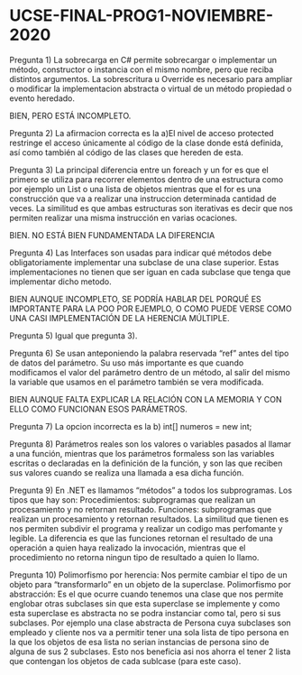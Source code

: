 # UCSE-FINAL-PROG1-NOVIEMBRE-2020
Pregunta 1)
La sobrecarga en C# permite sobrecargar o implementar un método, constructor o instancia con el mismo nombre, pero que reciba distintos argumentos.
La sobrescritura u Override es necesario para ampliar o modificar la implementacion abstracta o virtual de un método  propiedad o evento heredado.

BIEN, PERO ESTÁ INCOMPLETO.

Pregunta 2) La afirmacion correcta es la a)El nivel de acceso protected restringe el acceso únicamente al código de la clase donde está definida, así como también al código de las clases que hereden de esta.

Pregunta 3) La principal diferencia entre un foreach y un for es que el primero se utiliza para recorrer elementos dentro de una estructura como por ejemplo un List<String> o una lista de objetos mientras que el for es una construcción que va a  realizar una instruccion determinada cantidad de veces.
La similitud es que ambas estructuras son iterativas es decir que nos permiten realizar una misma instrucción en varias ocaciones.

BIEN. NO ESTÁ BIEN FUNDAMENTADA LA DIFERENCIA

Pregunta 4) Las Interfaces son usadas para indicar qué métodos debe obligatoriamente implementar una subclase de una clase superior. Estas implementaciones no tienen que ser iguan en cada subclase que tenga que implementar dicho metodo.


BIEN AUNQUE INCOMPLETO, SE PODRÍA HABLAR DEL PORQUÉ ES IMPORTANTE PARA LA POO POR EJEMPLO, O COMO PUEDE VERSE COMO UNA CASI IMPLEMENTACIÓN DE LA HERENCIA MÚLTIPLE.


Pregunta 5) Igual que pregunta 3).

Pregunta 6) Se usan anteponiendo la palabra reservada “ref” antes del tipo de datos del parámetro.
Su uso más importante es que cuando modificamos el valor del parámetro dentro de un método, al salir del mismo la variable que usamos en el parámetro también se vera modificada.

BIEN AUNQUE FALTA EXPLICAR LA RELACIÓN CON LA MEMORIA Y CON ELLO COMO FUNCIONAN ESOS PARÁMETROS.

Pregunta 7) La opcion incorrecta es la b) int[] numeros = new int[](1,2,3);

Pregunta 8) Parámetros reales son los valores o variables pasados ​​al llamar a una función, mientras que los parámetros formaless son las variables escritas o declaradas en la definición de la función, y son las que reciben sus valores cuando se realiza una llamada a esa dicha función.

Pregunta 9) En .NET es llamamos “métodos” a todos los subprogramas. Los tipos que hay son:
Procedimientos: subprogramas que realizan un procesamiento y no retornan resultado.
Funciones: subprogramas que realizan un procesamiento y retornan resultados.
La similitud que tienen es nos permiten subdivir el programa y realizar un codigo mas perfomante y legible.
La diferencia es que las funciones retornan el resultado de una operación a quien haya realizado la invocación, mientras que el procedimiento no retorna ningun tipo de resultado a quien lo llamo.

Pregunta 10) Polimorfismo por herencia: Nos permite cambiar el tipo de un objeto para “transformarlo” en un objeto de la superclase.
Polimorfismo por abstracción: Es el que ocurre cuando tenemos una clase que nos permite englobar otras subclases sin que esta superclase se implemente y como esta superclase es abstracta no se podra instanciar como tal, pero si sus subclases. Por ejemplo una clase abstracta de Persona cuya subclases son empleado y cliente nos va a permitir tener una sola lista de tipo persona en la que los objetos de esa lista no serian instancias de persona sino de alguna de sus 2 subclases. Esto nos beneficia asi nos ahorra el tener 2 lista que contengan los objetos de cada sublcase (para este caso).




